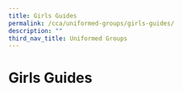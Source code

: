```yaml
---
title: Girls Guides
permalink: /cca/uniformed-groups/girls-guides/
description: ""
third_nav_title: Uniformed Groups
---
```

# Girls Guides

